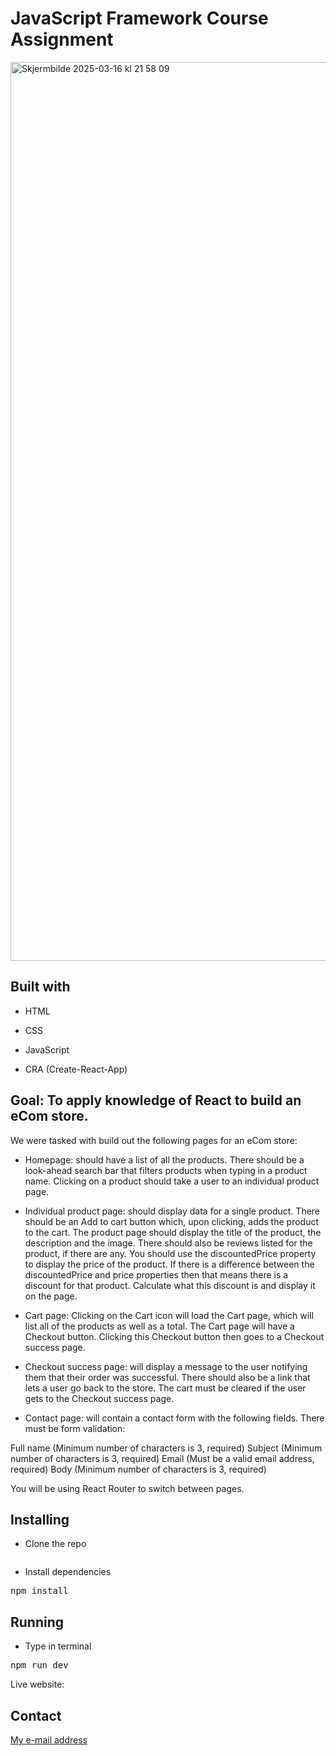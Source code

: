 # JavaScript Framework Course Assignment

<img width="1438" alt="Skjermbilde 2025-03-16 kl  21 58 09" src="https://github.com/user-attachments/assets/dc50008b-5c6a-4b9a-94d3-7a91dd203168" />

## Built with

- HTML

- CSS

- JavaScript

- CRA (Create-React-App)


## Goal: To apply knowledge of React to build an eCom store.

We were tasked with build out the following pages for an eCom store:

- Homepage: should have a list of all the products. There should be a look-ahead search bar that filters products when typing in a product name. Clicking on a product should take a user to an individual product page.

- Individual product page: should display data for a single product. There should be an Add to cart button which, upon clicking, adds the product to the cart. The product page should display the title of the product, the description and the image. There should also be reviews listed for the product, if there are any. You should use the discountedPrice property to display the price of the product. If there is a difference between the discountedPrice and price properties then that means there is a discount for that product. Calculate what this discount is and display it on the page.

- Cart page: Clicking on the Cart icon will load the Cart page, which will list all of the products as well as a total. The Cart page will have a Checkout button. Clicking this Checkout button then goes to a Checkout success page.
  
- Checkout success page: will display a message to the user notifying them that their order was successful. There should also be a link that lets a user go back to the store. The cart must be cleared if the user gets to the Checkout success page.
  
- Contact page: will contain a contact form with the following fields. There must be form validation:

Full name (Minimum number of characters is 3, required)
Subject (Minimum number of characters is 3, required)
Email (Must be a valid email address, required)
Body (Minimum number of characters is 3, required)

You will be using React Router to switch between pages.

## Installing

- Clone the repo

<pre></pre>

- Install dependencies

<pre>npm install</pre>

## Running

- Type in terminal

<pre>npm run dev</pre>

Live website:



## Contact

[My e-mail address](eth_86@hotmail.com)
